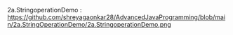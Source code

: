 2a.StringoperationDemo : https://github.com/shreyagaonkar28/AdvancedJavaProgramming/blob/main/2a.StringOperationDemo/2a.StringoperationDemo.png
